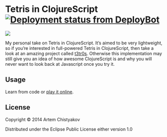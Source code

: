 # Tetris in ClojureScript [![Deployment status from DeployBot](https://temochka.deploybot.com/badge/13023223942808/12312.svg)](http://deploybot.com)

![](http://img.temochka.com/tetris-cljs.png)

My personal take on Tetris in ClojureScript.
It’s aimed to be very lightweight, so if you’re interested in full-powered Tetris in ClojureScript, then take a look at an amazing project called [t3tr0s](https://github.com/imalooney/t3tr0s).
Otherwise this implementation may still give you an idea of how awesome ClojureScript is and why you will never want to look back at Javascript once you try it.

## Usage

Learn from code or [play it online](http://tetris.temochka.com).

## License

Copyright © 2014 Artem Chistyakov

Distributed under the Eclipse Public License either version 1.0
